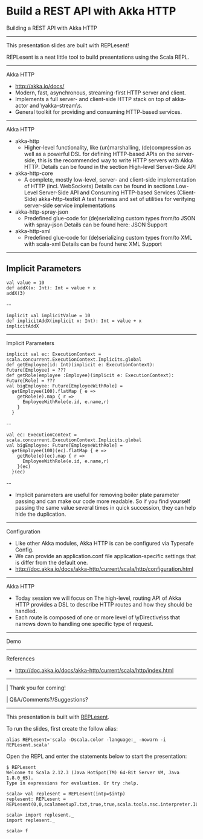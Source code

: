 # Build a REST API with Akka HTTP

Building a REST API with Akka HTTP

---
This presentation slides are built with REPLesent!

REPLesent is a neat little tool to build presentations
using the Scala REPL.

---
Akka HTTP

- http://akka.io/docs/
- Modern, fast, asynchronous, streaming-first HTTP server and client.
- Implements a full server- and client-side HTTP stack on top of
  akka-actor and \yakka-stream\s.
- General toolkit for providing and consuming HTTP-based services.
---
Akka HTTP

- akka-http
  - Higher-level functionality, like (un)marshalling, (de)compression as well as
    a powerful DSL for defining HTTP-based APIs on the server-side, this is the
    recommended way to write HTTP servers with Akka HTTP. Details can be found
    in the section High-level Server-Side API
- akka-http-core
  - A complete, mostly low-level, server- and client-side implementation of HTTP
    (incl. WebSockets) Details can be found in sections Low-Level Server-Side
    API and Consuming HTTP-based Services (Client-Side) akka-http-testkit
    A test harness and set of utilities for verifying server-side service
    implementations
- akka-http-spray-json
  - Predefined glue-code for (de)serializing custom types from/to JSON with
    spray-json Details can be found here: JSON Support
- akka-http-xml
  - Predefined glue-code for (de)serializing custom types from/to XML with
    scala-xml Details can be found here: XML Support
---
Implicit Parameters
--

```
val value = 10
def addX(x: Int): Int = value + x
addX(3)
```
--

```
implicit val implicitValue = 10
def implicitAddX(implicit x: Int): Int = value + x
implicitAddX
```
---
Implicit Parameters

```
implicit val ec: ExecutionContext = scala.concurrent.ExecutionContext.Implicits.global
def getEmployee(id: Int)(implicit e: ExecutionContext): Future[Employee] = ???
def getRole(employee :Employee)(implicit e: ExecutionContext): Future[Role] = ???
val bigEmployee: Future[EmployeeWithRole] =
  getEmployee(100).flatMap { e =>
    getRole(e).map { r =>
      EmployeeWithRole(e.id, e.name,r)
    }
  }
```
--

```
val ec: ExecutionContext = scala.concurrent.ExecutionContext.Implicits.global
val bigEmployee: Future[EmployeeWithRole] =
  getEmployee(100)(ec).flatMap { e =>
    getRole(e)(ec).map { r =>
      EmployeeWithRole(e.id, e.name,r)
    }(ec)
  }(ec)
```
--

- Implicit parameters are useful for removing boiler plate parameter passing and
  can make our code more readable. So if you find yourself passing the same
  value several times in quick succession, they can help hide the duplication.
---
Configuration

- Like other Akka modules, Akka HTTP is can be configured via Typesafe Config.
- We can provide an application.conf file application-specific settings that is
  differ from the default one.
- http://doc.akka.io/docs/akka-http/current/scala/http/configuration.html

---
Akka HTTP

- Today session we will focus on The high-level, routing API of Akka HTTP
  provides a DSL to describe HTTP routes and how they should be handled.
- Each route is composed of one or more level of \yDirective\ss that narrows
  down to handling one specific type of request.
---
Demo

---
References

- http://doc.akka.io/docs/akka-http/current/scala/http/index.html
---
| Thank you for coming!

| Q&A/Comments?/Suggestions?

---

This presentation is built with [REPLesent](https://github.com/marconilanna/REPLesent).

To run the slides, first create the follow alias:

```
alias REPLesent='scala -Dscala.color -language:_ -nowarn -i REPLesent.scala'
```

Open the REPL and enter the statements below to start the presentation:

```
$ REPLesent
Welcome to Scala 2.12.3 (Java HotSpot(TM) 64-Bit Server VM, Java 1.8.0_65).
Type in expressions for evaluation. Or try :help.

scala> val replesent = REPLesent(intp=$intp)
replesent: REPLesent = REPLesent(0,0,scalameetup7.txt,true,true,scala.tools.nsc.interpreter.ILoop$ILoopInterpreter@38d308e7)

scala> import replesent._
import replesent._

scala> f
```
